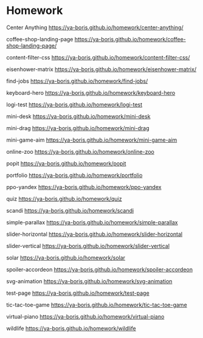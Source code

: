 # Homework

Center Anything
https://ya-boris.github.io/homework/center-anything/

coffee-shop-landing-page
https://ya-boris.github.io/homework/coffee-shop-landing-page/

content-filter-css
https://ya-boris.github.io/homework/content-filter-css/

eisenhower-matrix
https://ya-boris.github.io/homework/eisenhower-matrix/

find-jobs
https://ya-boris.github.io/homework/find-jobs/

keyboard-hero
https://ya-boris.github.io/homework/keyboard-hero

logi-test
https://ya-boris.github.io/homework/logi-test

mini-desk
https://ya-boris.github.io/homework/mini-desk

mini-drag
https://ya-boris.github.io/homework/mini-drag

mini-game-aim
https://ya-boris.github.io/homework/mini-game-aim

online-zoo
https://ya-boris.github.io/homework/online-zoo

popit
https://ya-boris.github.io/homework/popit

portfolio
https://ya-boris.github.io/homework/portfolio

ppo-yandex
https://ya-boris.github.io/homework/ppo-yandex

quiz
https://ya-boris.github.io/homework/quiz

scandi
https://ya-boris.github.io/homework/scandi

simple-parallax
https://ya-boris.github.io/homework/simple-parallax

slider-horizontal
https://ya-boris.github.io/homework/slider-horizontal

slider-vertical
https://ya-boris.github.io/homework/slider-vertical

solar
https://ya-boris.github.io/homework/solar

spoiler-accordeon
https://ya-boris.github.io/homework/spoiler-accordeon

svg-animation
https://ya-boris.github.io/homework/svg-animation

test-page
https://ya-boris.github.io/homework/test-page

tic-tac-toe-game
https://ya-boris.github.io/homework/tic-tac-toe-game

virtual-piano
https://ya-boris.github.io/homework/virtual-piano

wildlife
https://ya-boris.github.io/homework/wildlife
